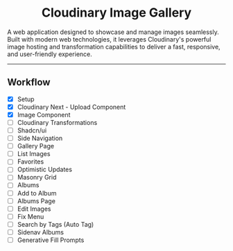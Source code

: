 # <h1 align="center">Cloudinary Image Gallery</h1>

A web application designed to showcase and manage images seamlessly. Built with modern web technologies, it leverages Cloudinary's powerful image hosting and transformation capabilities to deliver a fast, responsive, and user-friendly experience.

---

## Workflow

- [x] Setup
- [x] Cloudinary Next - Upload Component
- [x] Image Component
- [ ] Cloudinary Transformations
- [ ] Shadcn/ui
- [ ] Side Navigation
- [ ] Gallery Page
- [ ] List Images
- [ ] Favorites
- [ ] Optimistic Updates
- [ ] Masonry Grid
- [ ] Albums
- [ ] Add to Album
- [ ] Albums Page
- [ ] Edit Images
- [ ] Fix Menu
- [ ] Search by Tags (Auto Tag)
- [ ] Sidenav Albums
- [ ] Generative Fill Prompts